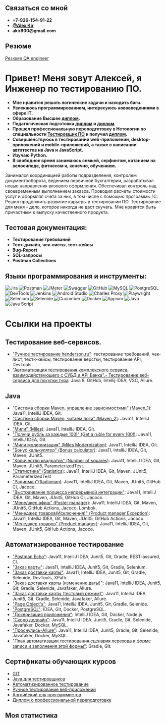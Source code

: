 ## Связаться со мной
 * __+7-926-154-91-22__
 * __[@Alex Kir](https://t.me/bltstmp)__
 * __akir800@gmail.com__
 
 ## Резюме
 [Резюме QA engineer](https://github.com/Akir800/Akir800/blob/master/CV/CV_QA_Engineer.pdf)

# Привет! Меня зовут Алексей, я Инженер по тестированию ПО.
* __Мне нравится решать логические задачи и находить баги.__
* __Увлекаюсь программированием, интересуюсь нововведениями в сфере IT.__
* __Образование Высшее [диплом](https://github.com/Akir800/Akir800/blob/master/Certificates/Diplome_1.pdf).__
* __Педагогическая подготовка [диплом](https://github.com/Akir800/Akir800/blob/master/Certificates/Diplome_2.pdf) и [диплом](https://github.com/Akir800/Akir800/blob/master/Certificates/Diplome_3.pdf).__
* __Прошeл профессиональную переподготовку в Нетологии по специальности [Тестировщик ПО](https://netology.ru/programs/qa) и получил [диплом](https://github.com/Akir800/Akir800/blob/master/Certificates/Diplome_QA.pdf).__
* __Совершенствуюсь в тестировании web-приложений, desktop-приложений и mobile-приложений, а также в написании автотестов на Java и JavaScript.__
* __Изучаю Python.__
* __В свободное время занимаюсь семьей, серфингом, катанием на велосипеде, фитнесом и, конечно, обучением.__

Занимался координацией работы подразделения, контролем документооборота, ведением первичной бухгалтерии, разрабатывал новые направления визового оформления.
Обеспечивал контроль над своевременным выполнением заказов.
Проводил расчеты стоимости услуг и оформлял счета за них, в том числе с помощью программы 1С.
Решил продолжить развитие карьеры в тестировании ПО. Тестирование для меня - дело, которое никогда не даст скучать. Мне нравится быть причастным к выпуску качественного продукта.
## Тестовая документация:
* __Тестирование требований__
* __Тест-дизайн, чек-листы, тест-кейсы__
* __Bug-Report__
* __SQL-запросы__
* __Postman Collections__

## Языки программирования и инструменты:
![Jira](https://img.shields.io/badge/-Jira-090909?style=for-the-badge&logo=jira&logoColor=136be1)
![Postman](https://img.shields.io/badge/-Postman-090909?style=for-the-badge&logo=postman&logoColor=f76935)
![JMeter](https://img.shields.io/badge/-JMeter-090909?style=for-the-badge&logo=apache&logoColor=f76935)
![Swagger](https://img.shields.io/badge/-Swagger-090909?style=for-the-badge&logo=Swagger&logoColor=7ede2b)
![GitHub](https://img.shields.io/badge/-GitHub-090909?style=for-the-badge&logo=GitHub)
![MySQL](https://img.shields.io/badge/-MySQL-090909?style=for-the-badge&logo=MySQL&logoColor=00618a)
![PostgreSQL](https://img.shields.io/badge/-PostgreSQL-090909?style=for-the-badge&logo=PostgreSQL&logoColor=00618a)
![DevTools](https://img.shields.io/badge/-DevTools-090909?style=for-the-badge&logo=DevTools&logoColor=136be1)
![Jenkins](https://img.shields.io/badge/-Jenkins-090909?style=for-the-badge&logo=Jenkins&logoColor=136be1)
![Android Studio](https://img.shields.io/badge/-AndroidStudio-090909?style=for-the-badge&logo=AndroidStudio&logoColor=3ad07d)
![Charles Proxy](https://img.shields.io/badge/-CharlesProxy-090909?style=for-the-badge&logo=CharlesProxy&logoColor=3ad07d)
![Playwright](https://img.shields.io/badge/-Playwright-090909?style=for-the-badge&logo=Playwright)
![Selenium](https://img.shields.io/badge/-Selenium-090909?style=for-the-badge&logo=Selenium&logoColor=7ede2b)
![Selenide](https://img.shields.io/badge/-Selenide-090909?style=for-the-badge&logo=Selenide&logoColor=#883090)
![Cucumber](https://img.shields.io/badge/-Cucumber-090909?style=for-the-badge&logo=Cucumber&logoColor=3ad07d)
![Docker](https://img.shields.io/badge/-Docker-090909?style=for-the-badge&logo=Docker&logoColor=#003f8c)
![Appium](https://img.shields.io/badge/-Appium-090909?style=for-the-badge&logo=Appium)
![Java](https://img.shields.io/badge/-Java-090909?style=for-the-badge&logo=Java)
![Java Script](https://img.shields.io/badge/-JavaScript-090909?style=for-the-badge&logo=JavaScript)


# Ссылки на проекты 


## Тестирование веб-сервисов.
* ["Ручное тестирование henderson.ru"](https://docs.google.com/spreadsheets/d/1X0ZunWi4yEscNeWeFddUIpbS6b_oxFUG_5HoiUIDnXU/edit#gid=0): тестирование требований, чек-лист, тестк-кейсы, тестирование верстки, тестирование API, DevTools.
* ["Автоматизация тестирования комплексного сервиса, взаимодействующего с СУБД и API Банка".- Тестирование веб-сервиса для покупки тура](https://github.com/Akir800/QA_Diploma.git): Java 8, GitHub, Intellij IDEA, VSC, Allure.


## Java
* ["Система сборки Maven, управление зависимостями" (Maven_1)](https://github.com/Akir800/Maven-1): Java11, IntelliJ IDEA, Git.
* ["Система сборки Maven, читаем логи" (Maven_2)](https://github.com/Akir800/Maven-2): Java11, IntelliJ IDEA, Git.
* ["Мили" (Miles)](https://github.com/Akir800/Primitives-1-Bonus-Miles): Java11, IntelliJ IDEA, Git.
* ["Получи рубль за каждые 100!" (Get a ruble for every 100!)](https://github.com/Akir800/Primitives-2-1-for-100): Java11, IntelliJ IDEA, Git.
* ["Мили модернизация" (Miles Modernization)](https://github.com/Akir800/Testability-1-Miles---modernization): Java11, IntelliJ IDEA, Git.
* ["Бонус калькулятор" (Bonus calculator)](https://github.com/KseniyaChepelevich/bonus-calc-test1): Java11, IntelliJ IDEA, Git, Maven, JUnit5.
* ["Количество квадратов" (Number of squares)](https://github.com/Akir800/Cycles-1): Java11, IntelliJ IDEA, Git, Maven, JUnit5, ParameterizedTest.
* ["Статистика" (Statistics)](https://github.com/Akir800/Cycles-2_Stats): Java11, IntelliJ IDEA, Git, Maven, JUnit5, ParameterizedTest
* ["Радиоман"(Radioman)](https://github.com/Akir800/OOP_RadioMan): Java11, IntelliJ IDEA, Git, Maven, JUnit5, GitHub CI, Jacoco.
* ["Выстраивание процесса непрерывной интеграции"](https://github.com/Akir800/CICD01): Java11, IntelliJ IDEA, Git, Maven, JUnit5, GitHub CI, Jacoco.
* ["Менеджер афиш" (Poster manager)](https://github.com/Akir800/Mockito_01): Java11, IntelliJ IDEA, Git, Maven, JUnit5, GitHub Actions, Jacoco, Lombok.
* ["Менеджер товаров(Исключения)" (Product manager Exception)](https://github.com/Akir800/ProductManagerException): Java11, IntelliJ IDEA, Git, Maven, JUnit5, GitHub Actions, Jacoco.
* ["Менеджер товаров" (Product manager)](https://github.com/Akir800/ProductManager): Java11, IntelliJ IDEA, Git, Maven, JUnit5, GitHub Actions, Jacoco.


  
## Автоматизированное тестирование
* ["Postman Echo"](https://github.com/Akir800/PostmanEcho): Java11, IntelliJ IDEA, Junit5, Git, Gradle, REST-assured, CI. 
* ["Заказ карты"](https://github.com/Akir800/testweb): Java11, IntelliJ IDEA, Junit5, Git, Gradle, Selenium.
* ["Заказ доставки карты"](https://github.com/Akir800/Selenide): Java11, IntelliJ IDEA, Junit5, Git, Gradle, Selenide, DevTools, XPath.
* ["Заказ доставки карты (изменение даты)"](https://github.com/Akir800/Patterns_change-of-date): Java11, IntelliJ IDEA, Junit5, Git, Gradle, Selenide, Javafaker, Allure.
* ["Заказ доставки карты (тестовый режим)"](https://github.com/Akir800/Patterns_test_mode): Java11, IntelliJ IDEA, Junit5, Git, Gradle, Selenide, Javafaker, Allure.
* ["Page Object's"](https://github.com/Akir800/bdd_page_object): Java11, IntelliJ IDEA, Junit5, Git, Gradle, Selenide.
* ["PostgreSQL"](https://github.com/Akir800/AQA_Docker): IDEA, Git, Docker, PostgreSQL.
* ["Докеризация приложения"](https://github.com/Akir800/AQA_Dockerfile): IntelliJ IDEA, Git, Docker, Node.js
* ["Скоро дедлайн"](https://github.com/Akir800/AQA_SQL): Java11, IntelliJ IDEA, Junit5, Gradle, Git, Selenide, Javafaker, Docker, MySQL. 
* ["Проснулись-Allure"](https://github.com/Akir800/AQA_Allure): Java11, IntelliJ IDEA, Junit5, Gradle, Git, Selenide, Javafaker, Docker, MySQL.
* ["План автоматизации тестирования сценария перехода к форме записи и заполнения этой формы"](https://github.com/Akir800/Final_lecture): Gradle, Git.


## Сертификаты обучающих курсов

* [GIT](https://github.com/Akir800/Akir800/blob/master/Certificates/certificate%20git.pdf)
* [Java для тестировщиков](https://github.com/Akir800/Akir800/blob/master/Certificates/certificate%20java.pdf)
* [Автоматизированное тестирование](https://github.com/Akir800/Akir800/blob/master/Certificates/certificate%20auto.pdf)
* [Ручное тестирование веб-приложений](https://github.com/Akir800/Akir800/blob/master/Certificates/certificate%20manual.pdf)
* [Английский для программистов](https://github.com/Akir800/Akir800/blob/master/Certificates/certificate%20eng.pdf)
* [Диплом о профессиональной переподготовке](https://github.com/Akir800/Akir800/blob/master/Certificates/Diplome_QA.pdf)


## Моя статистика
